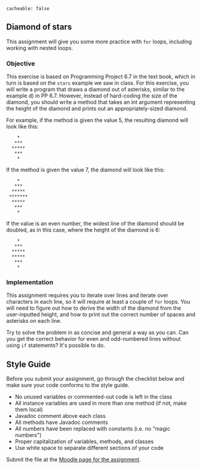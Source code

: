 ```
cacheable: false
```

## Diamond of stars

This assignment will give you some more practice with `for` loops, including working with nested loops.

### Objective

This exercise is based on Programming Project 6.7 in the text book, which in turn is based on the `stars` example we saw in class. For this exercise, you will write a program that draws a diamond out of asterisks, similar to the example d) in PP 6.7. However, instead of hard-coding the size of the diamond, you should write a method that takes an int argument representing the height of the diamond and prints out an appropriately-sized diamond.

For example, if the method is given the value 5, the resulting diamond will look like this:



        *  
       ***
      *****
       ***
        *  

If the method is given the value 7, the diamond will look like this:

        *   
       ***  
      *****
     *******
      *****
       ***  
        *   

If the value is an even number, the widest line of the diamond should be doubled, as in this case, where the height of the diamond is 6:

        *  
       ***
      *****
      *****
       ***
        *  

### Implementation

This assignment requires you to iterate over lines and iterate over characters in each line, so it will require at least a couple of `for` loops. You will need to figure out how to derive the width of the diamond from the user-inputted height, and how to print out the correct number of spaces and asterisks on each line.

Try to solve the problem in as concise and general a way as you can. Can you get the correct behavior for even and odd-numbered lines without using `if` statements? It's possible to do.

## Style Guide

Before you submit your assignment, go through the checklist below and make sure your code conforms to the style guide.

* No unused variables or commented-out code is left in the class
* All instance variables are used in more than one method (if not, make them local)
* Javadoc comment above each class
* All methods have Javadoc comments
* All numbers have been replaced with constants (i.e. no "magic numbers")
* Proper capitalization of variables, methods, and classes
* Use white space to separate different sections of your code


Submit the file at the [Moodle page for the assignment](https://moodle.pugetsound.edu/moodle/mod/assign/view.php?id=340438).
